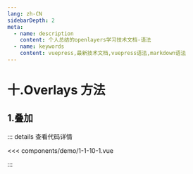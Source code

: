 ```yaml
---
lang: zh-CN
sidebarDepth: 2
meta:
  - name: description
    content: 个人总结的openlayers学习技术文档-语法
  - name: keywords
    content: vuepress,最新技术文档,vuepress语法,markdown语法
---
```


# 十.Overlays 方法

## 1.叠加


  <Container url="http://localhost:8090/resume/demo/?type=openlayers&name=1-1-10-1.vue" />

::: details 查看代码详情

<<< components/demo/1-1-10-1.vue

:::
